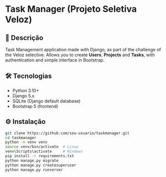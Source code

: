 # Task Manager (Projeto Seletiva Veloz)

## 📌 Descrição
Task Management application made with Django, as part of the challenge of the Veloz selective. 
Allows you to create **Users**, **Projects** and **Tasks**, with authentication and simple interface in Bootstrap.

## 🛠️ Tecnologias
- Python 3.10+
- Django 5.x
- SQLite (Django default database)
- Bootstrap 5 (frontend)

## ⚙️ Instalação
```bash
git clone https://github.com/seu-usuario/taskmanager.git
cd taskmanager
python -m venv venv
source venv/bin/activate  # Linux
venv\Scripts\activate     # Windows
pip install -r requirements.txt
python manage.py migrate
python manage.py createsuperuser
python manage.py runserver
